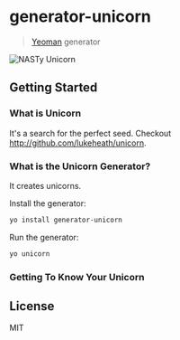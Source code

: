 # generator-unicorn 

> [Yeoman](http://yeoman.io) generator

![NASTy Unicorn](http://i.imgur.com/LHbMISf.gif "NASTy Unicorn")

## Getting Started

### What is Unicorn

It's a search for the perfect seed. Checkout http://github.com/lukeheath/unicorn.

### What is the Unicorn Generator?

It creates unicorns.

Install the generator:

```bash
yo install generator-unicorn
```

Run the generator:

```bash
yo unicorn
```

### Getting To Know Your Unicorn



## License

MIT
